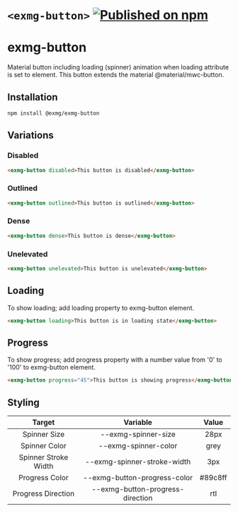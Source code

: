 # `<exmg-button>` [![Published on npm](https://img.shields.io/npm/v/@exmg/exmg-button.svg)](https://www.npmjs.com/package/@exmg/exmg-button)

# exmg-button

Material button including loading (spinner) animation when loading attribute is set to element. This button extends the material @material/mwc-button.

## Installation

```sh
npm install @exmg/exmg-button
```

## Variations

### Disabled

```html
<exmg-button disabled>This button is disabled</exmg-button>
```

### Outlined

```html
<exmg-button outlined>This button is outlined</exmg-button>
```

### Dense

```html
<exmg-button dense>This button is dense</exmg-button>
```

### Unelevated

```html
<exmg-button unelevated>This button is unelevated</exmg-button>
```

## Loading

To show loading; add loading property to exmg-button element.

```html
<exmg-button loading>This button is in loading state</exmg-button>
```

## Progress

To show progress; add progress property with a number value from '0' to '100' to exmg-button element.

```html
<exmg-button progress="45">This button is showing progress</exmg-button>
```

## Styling

|        Target        |             Variable             |  Value  |
| :------------------: | :------------------------------: | :-----: |
|     Spinner Size     |       --exmg-spinner-size        |  28px   |
|    Spinner Color     |       --exmg-spinner-color       |  grey   |
| Spinner Stroke Width |   --exmg-spinner-stroke-width    |   3px   |
|    Progress Color    |   --exmg-button-progress-color   | #89c8ff |
|  Progress Direction  | --exmg-button-progress-direction |   rtl   |
